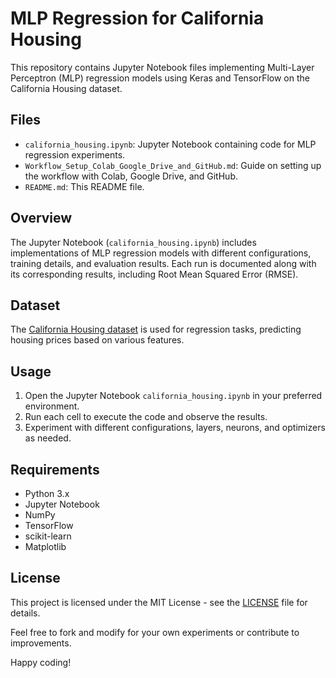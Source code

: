 # MLP Regression for California Housing

This repository contains Jupyter Notebook files implementing Multi-Layer Perceptron (MLP) regression models using Keras and TensorFlow on the California Housing dataset.

## Files

- `california_housing.ipynb`: Jupyter Notebook containing code for MLP regression experiments.
- `Workflow_Setup_Colab_Google_Drive_and_GitHub.md`: Guide on setting up the workflow with Colab, Google Drive, and GitHub.
- `README.md`: This README file.

## Overview

The Jupyter Notebook (`california_housing.ipynb`) includes implementations of MLP regression models with different configurations, training details, and evaluation results. Each run is documented along with its corresponding results, including Root Mean Squared Error (RMSE).

## Dataset

The [California Housing dataset](https://scikit-learn.org/stable/datasets/toy_dataset.html#california-housing-dataset) is used for regression tasks, predicting housing prices based on various features.

## Usage

1. Open the Jupyter Notebook `california_housing.ipynb` in your preferred environment.
2. Run each cell to execute the code and observe the results.
3. Experiment with different configurations, layers, neurons, and optimizers as needed.

## Requirements

- Python 3.x
- Jupyter Notebook
- NumPy
- TensorFlow
- scikit-learn
- Matplotlib

## License

This project is licensed under the MIT License - see the [LICENSE](LICENSE) file for details.

Feel free to fork and modify for your own experiments or contribute to improvements.

Happy coding!

